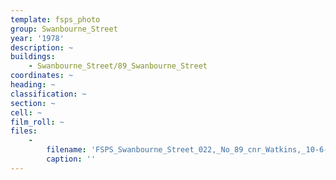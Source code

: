 ```yaml
---
template: fsps_photo
group: Swanbourne_Street
year: '1978'
description: ~
buildings:
    - Swanbourne_Street/89_Swanbourne_Street
coordinates: ~
heading: ~
classification: ~
section: ~
cell: ~
film_roll: ~
files:
    -
        filename: 'FSPS_Swanbourne_Street_022,_No_89_cnr_Watkins,_10-6-D,_1978.png'
        caption: ''
---
```

